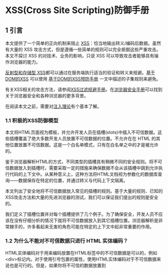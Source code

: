 # XSS(Cross Site Scripting)防御手册

## 1 引言

本文提供了一个简单的正向机制来阻止 [XSS](https://www.owasp.org/index.php/Cross-site_Scripting_(XSS))：恰当地输出转义/编码后数据。虽然有大量的 XSS 攻击方式，但是遵循一些简单的规则可以完全抵御这些严重攻击。
本文不探讨 XSS 的对技术、业务的影响，只说 XSS 可以导致攻击者能够具有操作浏览器的能力。

[反射型和存储型 XSS](https://www.owasp.org/index.php/Cross-site_Scripting_(XSS)#Stored_and_Reflected_XSS_Attacks)都可以通过在服务端执行适当的验证和转义来规避。[基于DOM的XSS](https://www.owasp.org/index.php/DOM_Based_XSS) 可以使用 [基于DOM的XSS预防手册](https://www.owasp.org/index.php/DOM_based_XSS_Prevention_Cheat_Sheet) 一文中描述的子集规则来避免。

有关XSS相关的攻击方法，请参阅[XSS过滤规避手册](https://www.owasp.org/index.php/XSS_Filter_Evasion_Cheat_Sheet)。在[浏览器安全手册](https://code.google.com/archive/p/browsersec/)可以找到关于浏览器安全和各种浏览器的更多背景。

在阅读本文之前，需要对[注入理论](https://www.owasp.org/index.php/Injection_Theory)有个基本了解。

### 1.1 积极的XSS防御模型

本文将HTML页面视为模板，并允许开发人员在插槽(slots)中插入不可信数据。这些插槽覆盖了绝大多数开发人员放置不可信数据的位置。不允许在在 HTML 的其他位置放置不可信数据。这是一个白名单模式，只有在白名单之中的才是被允许的。

鉴于浏览器解析HTML的方式，不同类型的插槽具有稍微不同的安全规则。将不可信数据放入到插槽时，需要采取一定的措施来确保数据不会从该插槽中跳到允许执行代码的上下文中。从某种意义上，这种方法将HTML文档视为参数化的数据库查询——数据保存在特定的位置，并通过转义与代码上下文隔离。

本文列出了安全地将不可信数据放入常见的插槽的规则。基于大量的规则、已知的XSS攻击方法和大量的先进浏览器的测试，我们可以保证我们提出的规则是安全的。

我们定义了插槽位置并对每个插槽提供了几个例子。为了确保安全，开发人员不应该在没有仔细分析的情况下就将不可信数据放入到其它插槽位置。浏览器解析是非常棘手的，许多看起来无害的角色可能在特定的上下文中起非常重要的作用。

### 1.2 为什么不能对不可信数据只进行 HTML 实体编码？

HTML实体编码对于用来编码放置在HTML标签中的不可信数据是可以的，例如\<div>标记内。对于使用引号包裹的属性，使用HTML实体编码对于不可信数据来说也是可行的。但是，如果你将不可信的数据放置到<script>标记的任何位置、onmouseover事件处理程序、CSS内部或者URL中，那么HTML实体编码就不起作用了,这时即便你到处使用HTML实体编码仍然可能遭受XSS攻击。你必须对特定HTML文档部分放置的不可信数据，使用编码语法进行处理。这也是我们下面所要讲的。
  
 ### 1.3 你需要一个安全的编码库
  
编写这些编码器并不是非常困难，但是也有不少隐藏的陷阱。例如，你可能会在 JavaScript 中试图使用像 \" 这样的快捷转义。但是,这样做是危险的，可能会被浏览器中的嵌套解析器误解。你也可能忘记转义转义字符，攻击者可以中和掉你的转义。OWASP建议使用一个专注安全的编码库，以确保这些规则正确实施。

Microsoft为.NET平台提供了一个名为[Microsoft Anti-Cross Site Scripting Library](http://wpl.codeplex.com/)的编码库，并且ASP.NET Framework内置了[ValidateRequest](https://msdn.microsoft.com/en-us/library/ms972969.aspx#securitybarriers_topic6)函数，可以进行一定的清洗。

 OWASP的[OWASP Java Encoder Project](https://www.owasp.org/index.php/OWASP_Java_Encoder_Project)为Java提供了高性能的编码库。

## 2 XSS防御规则
 
以下规则旨在防止应用程序中所有XSS。尽管这些规则不允许绝对自由地将不可信数据放入HTML文档，但它们应该能覆盖绝大多数常见用例。在你的代码中可能不必开启所有的规则。许多组织可能会发现只运行规则1和规则2就足够满足他们的需求。如果额外的有些上下文是经常需要的，并且可以通过转义进行保护，请在讨论页面上添加讨论。

不要简单地转义在各种规则中提供的示例字符。仅仅转义这个列表是不够的，黑名单方法相当脆弱。这里的白名单规则经过精心设计，即使针对由浏览器更改引入的未来漏洞，也能提供保护。

### 2.1 规则0，除了在允许的位置，绝不能在其他位置插入不可信任的数据

首要规则是拒绝全量——不要把不可信数据完整放到你的HTML文档中，除非是放到规则1或者规则5定义的插槽中。规则0的原因是，HTML中有很多奇怪的上下文，转义规则列表变的非常的复杂。在这种复杂的情况下，我们找不到一个理由在这些上下文中放置放置不可信数据。这包含了像在 JavaScript 中的 URL 这种嵌套上下文，这些位置的编码规则是相当棘手与危险的。如果你坚持把不可信的数据放到嵌套的上下文中，请做大量的跨浏览器测试，并让我们知道你发现了什么。

```
 <script>...永远不要在这里放置不可信数据...</script>     直接在Script中
 <!--...永远不要在这里放置不可信数据...-->               在HTML注释中
 <div ...永远不要在这里放置不可信数据...=test />         属性名称
 <永远不要在这里放置不可信数据... href="/test" />        标签名称
 <style>...永远不要在这里放置不可信数据...</style>       直接在CSS中
```

最重要的是永远不要接受来自不可信来源的JavaScript代码然后运行它。例如，一个名为"callback"的参数包含JavaScript代码片段，再多的转义也不能解决这个问题。

### 2.2 规则1，将不可信数据插入到 HTML 元素内容之前，进行 HTML 转义

规则1适用于将不可信数据放到HTML标签内的地方，例如 div、p、b、td等常见标签。大多数的Web框架都有一个HTML转义的方法，来转义下面将要说到的字符，但是这种转义对于其他HTML上下文是绝对不够的，仍然需要执行其它规则。

```
 <body>...在插入这里之前转义不可信数据...</body>
 <div>...在插入这里之前转义不可信数据...</div>
 其他正常的 HTML 标签
```

使用HTML实体编码转义下列字符，以防止切换到任何执行上下文，如脚本、样式或事件处理程序中。在规范中推荐使用十六进制实体，除了XML（＆，<，>，",'）中的5个重要字符之外，还包括正斜杠，因为它可以结束HTML实体。

 ```
 & --> &amp;
 < --> &lt;
 > --> &gt;
 " --> &quot;
 ' --> &#x27;     &apos; 不推荐，因为它不在HTML规范中, &apos;存在于在XML和XHTML规范中。
 / --> &#x2F;     包括正斜杠，因为它有可以结束一个HTML实体
 ```
 
### 2.3 规则2，将不可信数据插入到HTML通用属性之前，进行HTML Attribute转义

规则2是将不可信数据放入典型的属性值里，如 width, name和value 等。这个规则不应该用于复杂属性：href、src、style，或者诸如onmouseover等事件处理程序。 作为HTML JavaScript数据，事件处理程序这类属性应该遵循规则3，这一点是非常重要的。

```
 <div attr=...在插入这里之前转义不可信数据...>内容</div>      属性值无引号包裹 
 <div attr='...在插入这里之前转义不可信数据...'>内容</div>    属性值使用单引号包裹
 <div attr="...在插入这里之前转义不可信数据...">内容</div>    属性值使用双引号包裹
```

除了字母数字字符以外，使用 &#xHH;(或者可用的命名实体)格式来转义ASCII值小于256所有的字符，来防止切换出属性上下文。这个规则覆盖这么多字符的原因是开发者写属性时经常不把属性放到引号之中。相应的引号包裹的属性只能用相应的引号转义规则。没有引号的属性可能使用好多字符来分开：包括 [ 空格 ] %  * + , - / ; < = > ^ 和 |。

 ### 2.4 规则3，将不可信数据插入到JavaScript数据值之前，进行JavaScript转义
 
 规则3涉及动态生成的 JavaScript 代码——script 块和事件处理程序属性中。将不可信数据放入此类代码断的唯一安全位置：引号包裹的数值位置。在其他任何 JavaScript 上下文中包含不可信数据都是相当危险的，因为包含但是不限于分号、等号、空格、加号等字符来切换到一个执行上下文是非常容易的，所以请谨慎使用。

```
 <script>alert('...在插入这里之前转义不可信数据...')</script>                 写在引号包裹的字符串中
 <script>x='...在插入这里之前转义不可信数据...'</script>                      写在表达式中的引号中
 <div onmouseover="x='...在插入这里之前转义不可信数据...'"</div>              写在引号包裹的事件处理程序中
```

请注意，有些JavaScript函数不能安全的使用不可信数据作为输入——即便是进行JavaScript 转义！
例如：

```
<script>
	window.setInterval('...即便对不可信数据进行了转义，这里仍然可能遭受XSS 攻击…’);
</script>
```
除字母数字字符外，请使用\xHH格式转义ASCII码小于256的所有字符，以防止从数据值切换到Script上下文或者进入其他属性。不要使用像 \" 这样的快捷转义方式，因为引号字符可能与先运行的HTML属性解析器相匹配，这些快捷转义方式也容易受到攻击者 "把转义字符进行转义" ，例如攻击者发送了一个 \"，这样把引号转义之后就成了 \\"，最终允许了引号的存在。

如果一个事件处理程序使用引号包裹，就需要一个与之对应的引号结束。但是我们故意将这个规则定的相当宽泛，因为事件处理程序常不加引号。未加引号的属性可以被很多字符截断，包括 [ 空格 ] % * + , - / ; < = > ^ 和 |。此外，</ script>结束标记将关闭脚本块，即使它位于带引号的字符串内，因为HTML解析器在JavaScript解析器之前运行。


### 2.4.1 规则 3.1 在 HTML上下文中对 JSON 值进行 HTML 转义，并使用 JSON.parse 读取

在 Web 2.0 世界中，需要在Javascript上下文中使用程序动态生成数据的需求是很常见的。一种策略是使用Ajax 调用来获取数据，但是在有些情况下是不可以的。通常我们加载一个JSON初始块来在一个位置存储多种数值。在不破坏值的格式和内容情况下，对这些数据进行转义不是不可能的，但是却相当的棘手。

确保响应的Content-Type头是application/json而不是application/html。这样可以让浏览器不误解上下文并执行插入的脚本。
